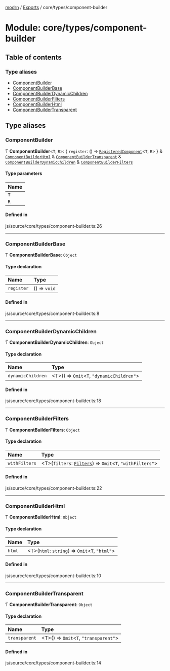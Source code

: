 [modrn](../README.md) / [Exports](../modules.md) / core/types/component-builder

# Module: core/types/component-builder

## Table of contents

### Type aliases

- [ComponentBuilder](core_types_component_builder.md#componentbuilder)
- [ComponentBuilderBase](core_types_component_builder.md#componentbuilderbase)
- [ComponentBuilderDynamicChildren](core_types_component_builder.md#componentbuilderdynamicchildren)
- [ComponentBuilderFilters](core_types_component_builder.md#componentbuilderfilters)
- [ComponentBuilderHtml](core_types_component_builder.md#componentbuilderhtml)
- [ComponentBuilderTransparent](core_types_component_builder.md#componentbuildertransparent)

## Type aliases

### ComponentBuilder

Ƭ **ComponentBuilder**<`T`, `R`\>: { `register`: () => [`RegisteredComponent`](core_types_registered_component.md#registeredcomponent)<`T`, `R`\>  } & [`ComponentBuilderHtml`](core_types_component_builder.md#componentbuilderhtml) & [`ComponentBuilderTransparent`](core_types_component_builder.md#componentbuildertransparent) & [`ComponentBuilderDynamicChildren`](core_types_component_builder.md#componentbuilderdynamicchildren) & [`ComponentBuilderFilters`](core_types_component_builder.md#componentbuilderfilters)

#### Type parameters

| Name |
| :------ |
| `T` |
| `R` |

#### Defined in

js/source/core/types/component-builder.ts:26

___

### ComponentBuilderBase

Ƭ **ComponentBuilderBase**: `Object`

#### Type declaration

| Name | Type |
| :------ | :------ |
| `register` | () => `void` |

#### Defined in

js/source/core/types/component-builder.ts:8

___

### ComponentBuilderDynamicChildren

Ƭ **ComponentBuilderDynamicChildren**: `Object`

#### Type declaration

| Name | Type |
| :------ | :------ |
| `dynamicChildren` | <T\>() => `Omit`<`T`, ``"dynamicChildren"``\> |

#### Defined in

js/source/core/types/component-builder.ts:18

___

### ComponentBuilderFilters

Ƭ **ComponentBuilderFilters**: `Object`

#### Type declaration

| Name | Type |
| :------ | :------ |
| `withFilters` | <T\>(`filters`: [`Filters`](core_types_registered_component.md#filters)) => `Omit`<`T`, ``"withFilters"``\> |

#### Defined in

js/source/core/types/component-builder.ts:22

___

### ComponentBuilderHtml

Ƭ **ComponentBuilderHtml**: `Object`

#### Type declaration

| Name | Type |
| :------ | :------ |
| `html` | <T\>(`html`: `string`) => `Omit`<`T`, ``"html"``\> |

#### Defined in

js/source/core/types/component-builder.ts:10

___

### ComponentBuilderTransparent

Ƭ **ComponentBuilderTransparent**: `Object`

#### Type declaration

| Name | Type |
| :------ | :------ |
| `transparent` | <T\>() => `Omit`<`T`, ``"transparent"``\> |

#### Defined in

js/source/core/types/component-builder.ts:14
